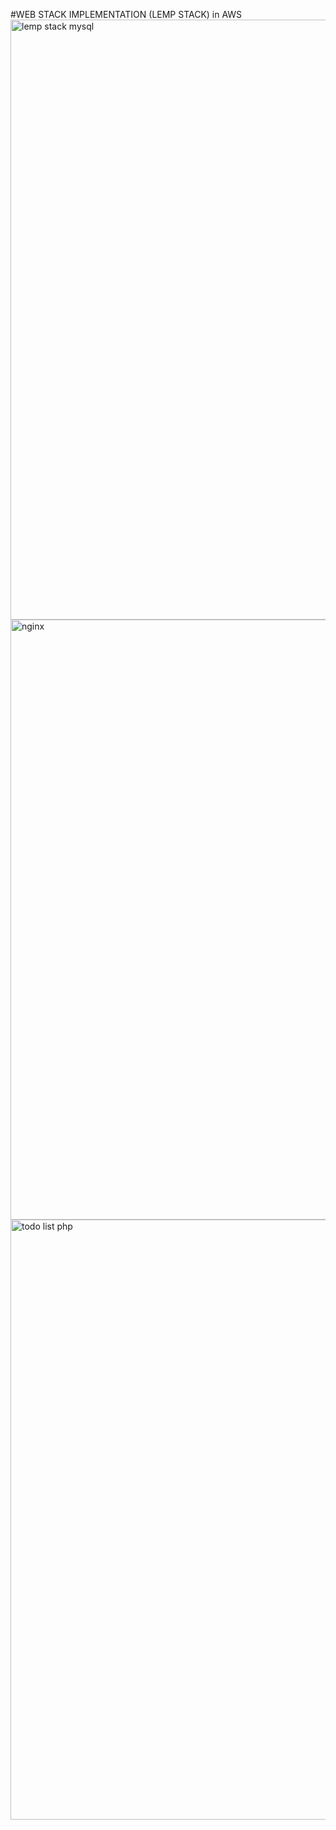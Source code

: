 #WEB STACK IMPLEMENTATION (LEMP STACK) in AWS
<img width="960" alt="lemp stack mysql" src="https://user-images.githubusercontent.com/82297594/150872707-2fdd36a5-8dd0-4747-8fb3-d9f6b44989fa.png"><img width="960" alt="nginx" src="https://user-images.githubusercontent.com/82297594/150872921-b802f720-b547-43df-9fc1-62b954c1c557.png">
<img width="960" alt="todo list php" src="https://user-images.githubusercontent.com/82297594/150873039-f7312709-82cd-4efb-9605-94ce775220f3.png">
